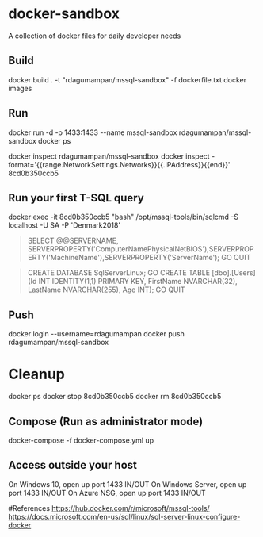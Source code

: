 # docker-sandbox
A collection of docker files for daily developer needs

## Build
docker build . -t "rdagumampan/mssql-sandbox" -f dockerfile.txt
docker images

## Run
docker run -d -p 1433:1433 --name mssql-sandbox rdagumampan/mssql-sandbox
docker ps

docker inspect rdagumampan/mssql-sandbox
docker inspect -format='{{range.NetworkSettings.Networks}}{{.IPAddress}}{{end}}' 8cd0b350ccb5

## Run your first T-SQL query
docker exec -it 8cd0b350ccb5 "bash"
/opt/mssql-tools/bin/sqlcmd -S localhost -U SA -P 'Denmark2018'

> SELECT @@SERVERNAME, SERVERPROPERTY('ComputerNamePhysicalNetBIOS'),SERVERPROPERTY('MachineName'),SERVERPROPERTY('ServerName');
> GO
> QUIT

> CREATE DATABASE SqlServerLinux;
> GO
> CREATE TABLE [dbo].[Users] (Id INT IDENTITY(1,1) PRIMARY KEY, FirstName NVARCHAR(32), LastName NVARCHAR(255), Age INT);
> GO
> QUIT

## Push
docker login --username=rdagumampan
docker push rdagumampan/mssql-sandbox

# Cleanup
docker ps
docker stop 8cd0b350ccb5
docker rm 8cd0b350ccb5

## Compose (Run as administrator mode)
docker-compose -f docker-compose.yml up

## Access outside your host
On Windows 10, open up port 1433 IN/OUT
On Windows Server, open up port 1433 IN/OUT
On Azure NSG, open up port 1433 IN/OUT

#References
https://hub.docker.com/r/microsoft/mssql-tools/
https://docs.microsoft.com/en-us/sql/linux/sql-server-linux-configure-docker
